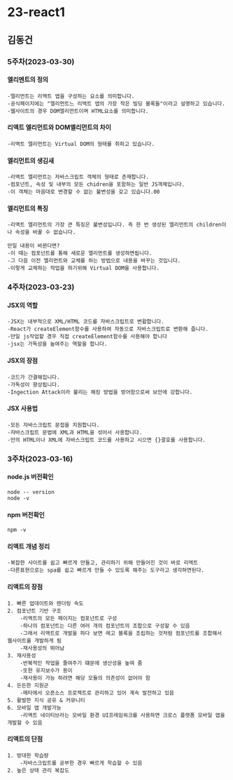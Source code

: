 # 23-react1
## 김동건
### 5주차(2023-03-30)
#### 엘리멘트의 정의
    -엘리먼트는 리액트 앱을 구성하는 요소를 의미합니다.
    -공식페이지에는 "엘리먼트느 리액트 앱의 가장 작은 빌딩 블록들"이라고 설명하고 있습니다.
    -웹사이트의 경우 DOM엘리먼트이며 HTML요소를 의미합니다.
#### 리액트 엘리먼트와 DOM엘리먼트의 차이
    -리액트 엘리먼트는 Virtual DOM의 형태를 취하고 있습니다.
#### 엘리먼트의 생김새
    -리액트 엘리먼트는 자바스크립트 객체의 형태로 존재합니다.
    -컴포넌트, 속성 및 내부의 모든 chidren을 포함하는 일반 JS객체입니다.
    -이 객체는 마음대로 변경할 수 없는 불변성을 갖고 있습니다.00
#### 엘리먼트의 특징
    -리액트 엘리먼트의 가장 큰 특징은 불변성입니다. 즉 한 번 생성된 엘리먼트의 children이나 속성을 바꿀 수 없습니다.
    
    만일 내용이 바뀐다면?
    -이 때는 컴포넌트를 통해 새로운 엘리먼트를 생성하면됩니다.
    -그 다음 이전 엘리먼트와 교체를 하는 방법으로 내용을 바꾸는 것입니다.
    -이렇게 교체하는 작업을 하기위해 Virtual DOM을 사용합니다.

### 4주차(2023-03-23)
#### JSX의 역할
    -JSX는 내부적으로 XML/HTML 코드를 자바스크립트로 변홥합니다.
    -React가 createElement함수를 사용하여 자동으로 자바스크립트로 변환해 줍니다.
    -만일 js작업할 경우 직접 createElement함수를 사용해야 합니다
    -jsx는 가독성을 높여주는 역할을 합니다.

#### JSX의 장점
    -코드가 간결해집니다.
    -가독성이 향상됩니다.
    -Ingection Attack이라 불리는 해킹 방법을 방어함으로써 보안에 강합니다.

#### JSX 사용법
    -모든 자바스크립트 문접을 지원합니다.
    -자바스크립트 문법에 XML과 HTML을 섞어서 사용합니다.
    -만의 HTML이나 XML에 자바스크립트 코드를 사용하고 시으면 {}괄호를 사용합니다.

### 3주차(2023-03-16)
#### node.js 버전확인
    node -- version
    node -v

#### npm 버전확인
    npm -v

#### 리액트 개념 정리
    -복잡한 사이트를 쉽고 빠르게 만들고, 관리하기 위해 만들어진 것이 바로 리엑트
    -다른표현으로는 spa를 쉽고 빠르게 만들 수 있도록 해주는 도구라고 생각하면된다.

#### 리액트의 장점
    1. 빠른 업데이트와 렌더링 속도
    2. 컴포넌트 기반 구조
        -리엑트의 모든 페이지는 컴포넌트로 구성
        -하나의 컴포넌트는 다른 여러 개의 컴포넌트의 조합으로 구성할 수 있음
        -그래서 리액트로 개발을 하다 보면 레고 블록을 조립하는 것처럼 컴포넌트를 조합해서 웹사이트를 개발하게 됨
        -재사용성의 뛰어남
    3. 재사용성
        -반복적인 작업을 줄여주기 떄문에 생산성을 높여 줌
        -또한 유지보수가 용이
        -재사용이 가능 하려면 해당 모듈의 의존성이 없어야 함
    4. 든든한 지원군
        -메타에서 오픈소스 프로젝트로 관리하고 있어 계속 발전하고 있음
    5. 활발한 지식 공유 & 커뮤니티
    6. 모바일 앱 개발가능
        -리액트 네이티브라는 모바일 환경 UI프레임워크를 사용하면 크로스 플랫폼 모바일 앱을 개발할 수 있음
#### 리액트의 단점
    1. 방대한 학습량
        -자바스크립트를 공부한 경우 빠르게 학습할 수 있음
    2. 높은 상태 관리 복잡도